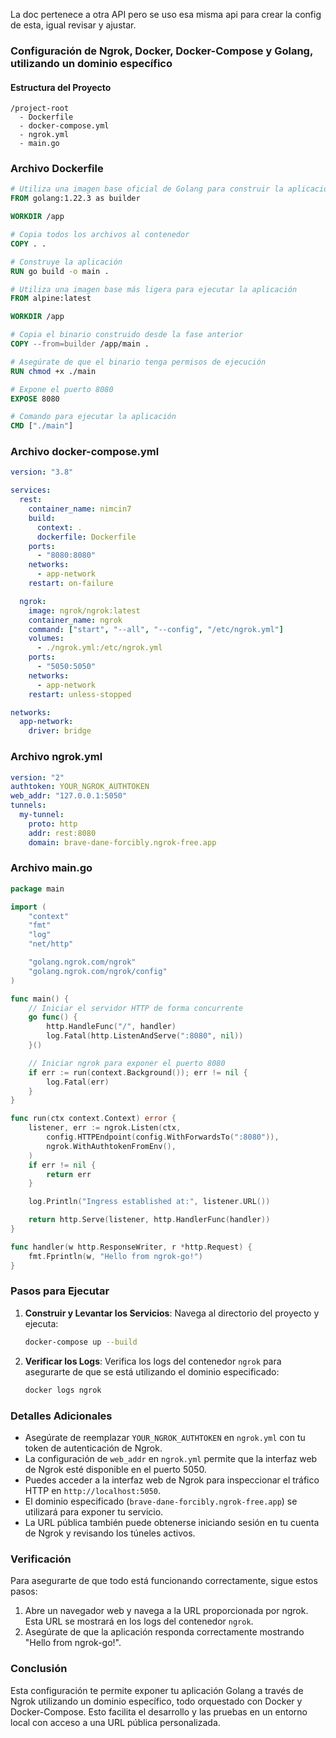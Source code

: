 La doc pertenece a otra API pero se uso esa misma api para crear la config de esta, igual revisar y ajustar.

### Configuración de Ngrok, Docker, Docker-Compose y Golang, utilizando un dominio específico

#### Estructura del Proyecto

```
/project-root
  - Dockerfile
  - docker-compose.yml
  - ngrok.yml
  - main.go
```

### Archivo Dockerfile

```dockerfile
# Utiliza una imagen base oficial de Golang para construir la aplicación
FROM golang:1.22.3 as builder

WORKDIR /app

# Copia todos los archivos al contenedor
COPY . .

# Construye la aplicación
RUN go build -o main .

# Utiliza una imagen base más ligera para ejecutar la aplicación
FROM alpine:latest

WORKDIR /app

# Copia el binario construido desde la fase anterior
COPY --from=builder /app/main .

# Asegúrate de que el binario tenga permisos de ejecución
RUN chmod +x ./main

# Expone el puerto 8080
EXPOSE 8080

# Comando para ejecutar la aplicación
CMD ["./main"]
```

### Archivo docker-compose.yml

```yaml
version: "3.8"

services:
  rest:
    container_name: nimcin7
    build:
      context: .
      dockerfile: Dockerfile
    ports:
      - "8080:8080"
    networks:
      - app-network
    restart: on-failure

  ngrok:
    image: ngrok/ngrok:latest
    container_name: ngrok
    command: ["start", "--all", "--config", "/etc/ngrok.yml"]
    volumes:
      - ./ngrok.yml:/etc/ngrok.yml
    ports:
      - "5050:5050"
    networks:
      - app-network
    restart: unless-stopped

networks:
  app-network:
    driver: bridge
```

### Archivo ngrok.yml

```yaml
version: "2"
authtoken: YOUR_NGROK_AUTHTOKEN
web_addr: "127.0.0.1:5050"
tunnels:
  my-tunnel:
    proto: http
    addr: rest:8080
    domain: brave-dane-forcibly.ngrok-free.app
```

### Archivo main.go

```go
package main

import (
	"context"
	"fmt"
	"log"
	"net/http"

	"golang.ngrok.com/ngrok"
	"golang.ngrok.com/ngrok/config"
)

func main() {
	// Iniciar el servidor HTTP de forma concurrente
	go func() {
		http.HandleFunc("/", handler)
		log.Fatal(http.ListenAndServe(":8080", nil))
	}()

	// Iniciar ngrok para exponer el puerto 8080
	if err := run(context.Background()); err != nil {
		log.Fatal(err)
	}
}

func run(ctx context.Context) error {
	listener, err := ngrok.Listen(ctx,
		config.HTTPEndpoint(config.WithForwardsTo(":8080")),
		ngrok.WithAuthtokenFromEnv(),
	)
	if err != nil {
		return err
	}

	log.Println("Ingress established at:", listener.URL())

	return http.Serve(listener, http.HandlerFunc(handler))
}

func handler(w http.ResponseWriter, r *http.Request) {
	fmt.Fprintln(w, "Hello from ngrok-go!")
}
```

### Pasos para Ejecutar

1. **Construir y Levantar los Servicios**:
   Navega al directorio del proyecto y ejecuta:

   ```sh
   docker-compose up --build
   ```

2. **Verificar los Logs**:
   Verifica los logs del contenedor `ngrok` para asegurarte de que se está utilizando el dominio especificado:

   ```sh
   docker logs ngrok
   ```

### Detalles Adicionales

- Asegúrate de reemplazar `YOUR_NGROK_AUTHTOKEN` en `ngrok.yml` con tu token de autenticación de Ngrok.
- La configuración de `web_addr` en `ngrok.yml` permite que la interfaz web de Ngrok esté disponible en el puerto 5050.
- Puedes acceder a la interfaz web de Ngrok para inspeccionar el tráfico HTTP en `http://localhost:5050`.
- El dominio especificado (`brave-dane-forcibly.ngrok-free.app`) se utilizará para exponer tu servicio.
- La URL pública también puede obtenerse iniciando sesión en tu cuenta de Ngrok y revisando los túneles activos.

### Verificación

Para asegurarte de que todo está funcionando correctamente, sigue estos pasos:

1. Abre un navegador web y navega a la URL proporcionada por ngrok. Esta URL se mostrará en los logs del contenedor `ngrok`.
2. Asegúrate de que la aplicación responda correctamente mostrando "Hello from ngrok-go!".

### Conclusión

Esta configuración te permite exponer tu aplicación Golang a través de Ngrok utilizando un dominio específico, todo orquestado con Docker y Docker-Compose. Esto facilita el desarrollo y las pruebas en un entorno local con acceso a una URL pública personalizada.